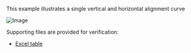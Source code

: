 This example illustrates a single vertical and horizontal alignment curve

![Image](../../../../figures/examples/ex-vertical-alignment.png)

Supporting files are provided for verification:

* [Excel table](../../../../figures/examples/ex-vertical-alignment.xlsx)